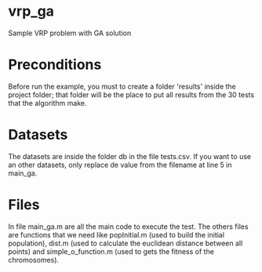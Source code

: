 # vrp_ga
Sample VRP problem with GA solution

# Preconditions
Before run the example, you must to create a folder 'results' inside the project folder; that folder will be the place to put all results from the 30 tests that the algorithm make.

# Datasets
The datasets are inside the folder db in the file tests.csv. If you want to use an other datasets, only replace de value from the filename at line 5 in main_ga.

# Files
In file main_ga.m are all the main code to execute the test. The others files are functions that we need like popInitial.m (used to build the initial population), dist.m (used to calculate the euclidean distance between all points) and simple_o_function.m (used to gets the fitness of the chromosomes).
